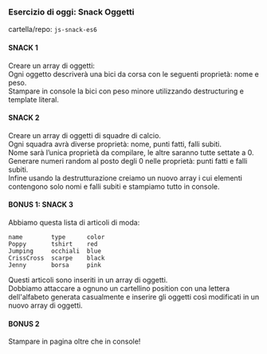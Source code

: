 ### Esercizio di oggi: Snack Oggetti
cartella/repo: `js-snack-es6`

#### SNACK 1
Creare un array di oggetti: <br>
Ogni oggetto descriverà una bici da corsa con le seguenti proprietà: nome e peso. <br>
Stampare in console la bici con peso minore utilizzando destructuring e template literal.

#### SNACK 2
Creare un array di oggetti di squadre di calcio.<br>
Ogni squadra avrà diverse proprietà: nome, punti fatti, falli subiti.<br>
Nome sarà l’unica proprietà da compilare, le altre saranno tutte settate a 0.<br>
Generare numeri random al posto degli 0 nelle proprietà: punti fatti e falli subiti.<br>
Infine usando la destrutturazione creiamo un nuovo array i cui elementi contengono solo nomi e falli subiti e stampiamo tutto in console.<br>

#### BONUS 1: SNACK 3
Abbiamo questa lista di articoli di moda:
```
name        type      color
Poppy       tshirt    red
Jumping     occhiali  blue
CrissCross  scarpe    black
Jenny       borsa     pink
```
Questi articoli sono inseriti in un array di oggetti.<br>
Dobbiamo attaccare a ognuno un cartellino position con una lettera dell'alfabeto generata casualmente e inserire gli oggetti così modificati in un nuovo array di oggetti.
#### BONUS 2
Stampare in pagina oltre che in console!